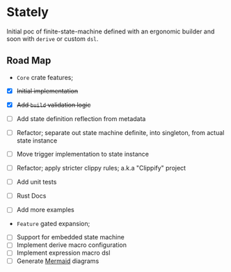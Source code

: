 # Stately

Initial poc of finite-state-machine defined with an ergonomic builder and soon with `derive` or custom `dsl`.

## Road Map

*  `Core` crate features; 


* [x] ~~Initial implementation~~
* [x] ~~Add `build` validation logic~~
* [ ] Add state definition reflection from metadata
* [ ] Refactor; separate out state machine definite, into singleton, from actual state instance
* [ ] Move trigger implementation to state instance
* [ ] Refactor; apply stricter clippy rules; a.k.a "Clippify" project
* [ ] Add unit tests
* [ ] Rust Docs
* [ ] Add more examples


*  `Feature` gated expansion;


* [ ] Support for embedded state machine
* [ ] Implement derive macro configuration
* [ ] Implement expression macro dsl
* [ ] Generate [Mermaid](https://mermaid.js.org/syntax/stateDiagram.html) diagrams
